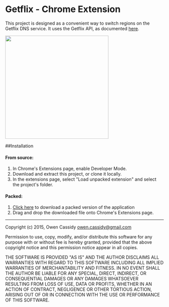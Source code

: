 # Getflix - Chrome Extension
This project is designed as a convenient way to switch regions on the Getflix DNS service. It uses the Getflix API, as documented [here](https://getflix.zendesk.com/hc/en-gb/categories/200211044-API).

<img height="328px" src="http://i.imgur.com/HuDZCBZ.png" />

##Installation

#### From source:
1. In Chrome's Extensions page, enable Developer Mode.
2. Download and extract this project, or clone it locally.
3. In the extensions page, select "Load unpacked extension" and select the project's folder.

#### Packed:
1. [Click here](https://dl.dropboxusercontent.com/u/9344456/getflix.crx) to download a packed version of the application
2. Drag and drop the downloaded file onto Chrome's Extensions page.




---

Copyright (c) 2015, Owen Cassidy owen.cassidy@gmail.com

Permission to use, copy, modify, and/or distribute this software for any
purpose with or without fee is hereby granted, provided that the above
copyright notice and this permission notice appear in all copies.

THE SOFTWARE IS PROVIDED "AS IS" AND THE AUTHOR DISCLAIMS ALL WARRANTIES
WITH REGARD TO THIS SOFTWARE INCLUDING ALL IMPLIED WARRANTIES OF
MERCHANTABILITY AND FITNESS. IN NO EVENT SHALL THE AUTHOR BE LIABLE FOR
ANY SPECIAL, DIRECT, INDIRECT, OR CONSEQUENTIAL DAMAGES OR ANY DAMAGES
WHATSOEVER RESULTING FROM LOSS OF USE, DATA OR PROFITS, WHETHER IN AN
ACTION OF CONTRACT, NEGLIGENCE OR OTHER TORTIOUS ACTION, ARISING OUT OF
OR IN CONNECTION WITH THE USE OR PERFORMANCE OF THIS SOFTWARE.
